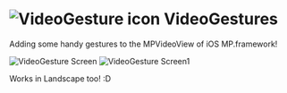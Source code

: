![VideoGesture icon](http://i61.tinypic.com/24w62de.png) VideoGestures
=============

Adding some handy gestures to the MPVideoView of iOS MP.framework!

![VideoGesture Screen](http://i62.tinypic.com/2rwlpwg.png)   ![VideoGesture Screen1](http://i61.tinypic.com/vetd0y.png)

Works in Landscape too! :D
